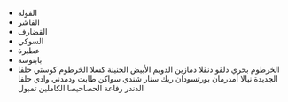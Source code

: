 - الفولة
- الفاشر
- القضارف
- السوكي
- عطبرة
- بابنوسة
- الخرطوم بحري
دلقو
دنقلا
دمازين
الدويم
الأبيض
الجنينة
كسلا
الخرطوم
كوستي
حلفا الجديدة
نيالا
أمدرمان
بورتسودان
ربك
سنار
شندي
سواكن
طابت
ودمدني
وادي حلفا
الدندر
رفاعة
الحصاحيصا
الكاملين
تمبول


